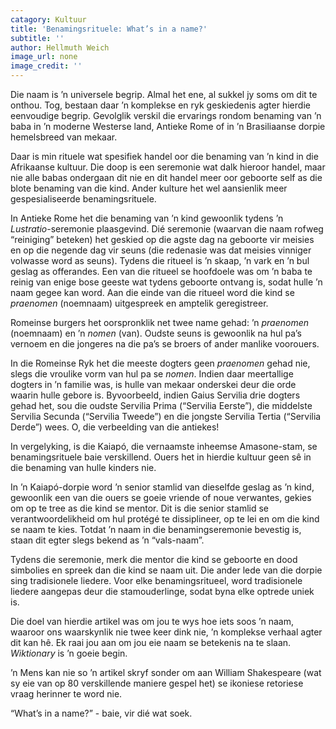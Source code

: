 ```yaml
---
catagory: Kultuur
title: 'Benamingsrituele: What’s in a name?'
subtitle: ''
author: Hellmuth Weich
image_url: none
image_credit: ''
---
```


Die naam is ’n universele begrip. Almal het ene, al sukkel jy soms om dit te onthou. Tog, bestaan daar ’n komplekse en ryk geskiedenis agter hierdie eenvoudige begrip. Gevolglik verskil die ervarings rondom benaming van ’n baba in ’n moderne Westerse land, Antieke Rome of in ’n Brasiliaanse dorpie hemelsbreed van mekaar.

Daar is min rituele wat spesifiek handel oor die benaming van ’n kind in die Afrikaanse kultuur. Die doop is een seremonie wat dalk hieroor handel, maar nie alle babas ondergaan dit nie en dit handel meer oor geboorte self as die blote benaming van die kind. Ander kulture het wel aansienlik meer gespesialiseerde benamingsrituele.

In Antieke Rome het die benaming van ’n kind gewoonlik tydens ’n _Lustratio_-seremonie plaasgevind. Dié seremonie (waarvan die naam rofweg “reiniging” beteken) het geskied op die agste dag na geboorte vir meisies en op die negende dag vir seuns (die redenasie was dat meisies vinniger volwasse word as seuns). Tydens die ritueel is ’n skaap, ’n vark en ’n bul geslag as offerandes. Een van die ritueel se hoofdoele was om ’n baba te reinig van enige bose geeste wat tydens geboorte ontvang is, sodat hulle ’n naam gegee kan word. Aan die einde van die ritueel word die kind se _praenomen_ (noemnaam) uitgespreek en amptelik geregistreer.

Romeinse burgers het oorspronklik net twee name gehad: ’n _praenomen_ (noemnaam) en ’n _nomen_ (van). Oudste seuns is gewoonlik na hul pa’s vernoem en die jongeres na die pa’s se broers of ander manlike voorouers.

In die Romeinse Ryk het die meeste dogters geen _praenomen_ gehad nie, slegs die vroulike vorm van hul pa se _nomen_. Indien daar meertallige dogters in ’n familie was, is hulle van mekaar onderskei deur die orde waarin hulle gebore is. Byvoorbeeld, indien Gaius Servilia drie dogters gehad het, sou die oudste Servilia Prima (“Servilia Eerste”), die middelste Servilia Secunda (“Servilia Tweede”) en die jongste Servilia Tertia (“Servilia Derde”) wees. O, die verbeelding van die antiekes!

In vergelyking, is die Kaiapó, die vernaamste inheemse Amasone-stam, se benamingsrituele baie verskillend. Ouers het in hierdie kultuur geen sê in die benaming van hulle kinders nie.

In ’n Kaiapó-dorpie word ’n senior stamlid van dieselfde geslag as ’n kind, gewoonlik een van die ouers se goeie vriende of noue verwantes, gekies om op te tree as die kind se mentor. Dit is die senior stamlid se verantwoordelikheid om hul protégé te dissiplineer, op te lei en om die kind se naam te kies. Totdat ’n naam in die benamingseremonie bevestig is, staan dit egter slegs bekend as ’n “vals-naam”.

Tydens die seremonie, merk die mentor die kind se geboorte en dood simbolies en spreek dan die kind se naam uit. Die ander lede van die dorpie sing tradisionele liedere. Voor elke benamingsritueel, word tradisionele liedere aangepas deur die stamouderlinge, sodat byna elke optrede uniek is.

Die doel van hierdie artikel was om jou te wys hoe iets soos ’n naam, waaroor ons waarskynlik nie twee keer dink nie, ’n komplekse verhaal agter dit kan hê. Ek raai jou aan om jou eie naam se betekenis na te slaan. _Wiktionary_ is ’n goeie begin.

’n Mens kan nie so ’n artikel skryf sonder om aan William Shakespeare (wat sy eie van op 80 verskillende maniere gespel het) se ikoniese retoriese vraag herinner te word nie.

“What’s in a name?” - baie, vir dié wat soek.
